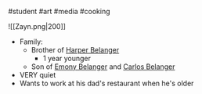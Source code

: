 #student #art #media #cooking

![[Zayn.png|200]]
- Family:
	- Brother of [Harper Belanger](Harper%20Belanger.md)
		- 1 year younger
	- Son of [Emony Belanger](Emony%20Belanger.md) and [Carlos Belanger](Carlos%20Belanger.md)
- VERY quiet
- Wants to work at his dad's restaurant when he's older